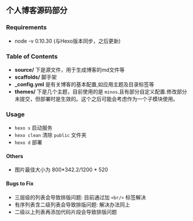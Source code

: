 ## 个人博客源码部分

### Requirements

* node -v 0.10.30 (与Hexo版本同步，之后更新)

### Table of Contents

* **source/** 下是源文件，用于生成博客的md文件等
* **scaffolds/** 脚手架
* **_config.yml** 是有关博客的基本配置,如应用主题及目录标签等
* **themes/** 下是几个主题，目前使用的是 `minos`.且有部分自定义配置.修改部分未提交，但部署时是生效的。这个之后可能会考虑作为一个子模块使用。

### Usage

* `hexo s` 启动服务
* `hexo clean` 清除 `public` 文件夹
* `hexo d` 部署

#### Others

* 图片最佳大小为 800*342.2/1200 * 520

#### Bugs to Fix

* 三层级的列表会导致排版问题: 目前通过加 `<br/>` 标签解决
* 有序列表含二级列表会导致排版问题: 解决办法同上
* 二级以上列表再添加代码片段会导致排版问题
